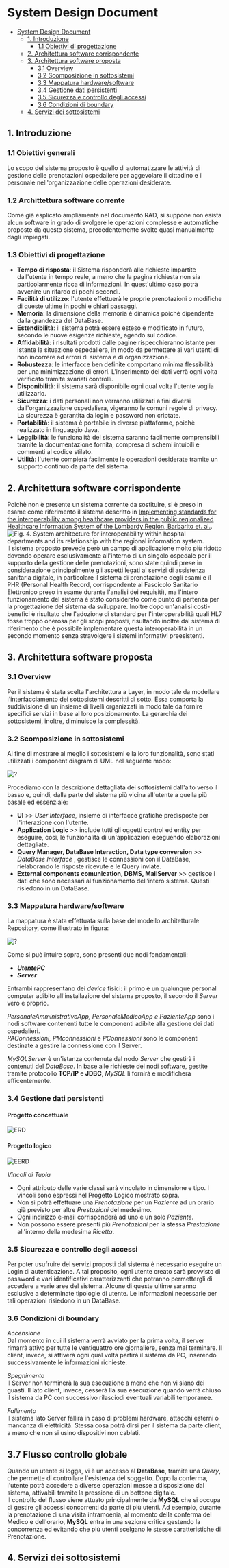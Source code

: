 # System Design Document

<!-- TOC depthFrom:1 depthTo:6 withLinks:1 updateOnSave:1 orderedList:0 -->

- [System Design Document](#system-design-document)
	- [1. Introduzione](#1-introduzione)
		- [1.1 Obiettivi di progettazione](#12-obiettivi-di-progettazione)
	- [2. Architettura software corrispondente](#2-architettura-software-corrispondente)
	- [3. Architettura software proposta](#3-architettura-software-proposta)
		- [3.1 Overview](#31-overview)
		- [3.2 Scomposizione in sottosistemi](#32-scomposizione-in-sottosistemi)
		- [3.3 Mappatura hardware/software](#33-mappatura-hardwaresoftware)
		- [3.4 Gestione dati persistenti](#34-gestione-dati-persistenti)
		- [3.5 Sicurezza e controllo degli accessi](#35-sicurezza-e-controllo-degli-accessi)
		- [3.6 Condizioni di boundary](#37-condizioni-di-boundary)
	- [4. Servizi dei sottosistemi](#4-servizi-dei-sottosistemi)

<!-- /TOC -->

## 1. Introduzione

### 1.1 Obiettivi generali
Lo scopo del sistema proposto è quello di automatizzare le attività di gestione delle prenotazioni ospedaliere per aggevolare il cittadino e il personale nell'organizzazione delle operazioni desiderate.

### 1.2 Archittettura software corrente
Come già esplicato ampliamente nel documento RAD, si suppone non esista alcun software in grado di svolgere le operazioni complesse e automatiche proposte da questo sistema, precedentemente svolte quasi manualmente dagli impiegati.

### 1.3 Obiettivi di progettazione
- __Tempo di risposta__: il Sistema risponderà alle richieste impartite dall'utente in tempo reale, a meno che la pagina richiesta non sia particolarmente ricca di informazioni. In quest'ultimo caso potrà avvenire un ritardo di pochi secondi.  
- __Facilità di utilizzo__: l'utente effettuerà le proprie prenotazioni o modifiche di queste ultime in pochi e chiari passaggi.  
- __Memoria__: la dimensione della memoria è dinamica poichè dipendente dalla grandezza del DataBase.  
- __Estendibilità__: il sistema potrà essere esteso e modificato in futuro, secondo le nuove esigenze richieste, agendo sul codice.  
- __Affidabilità__: i risultati prodotti dalle pagine rispecchieranno istante per istante la situazione ospedaliera, in modo da permettere ai vari utenti di non incorrere ad errori di sistema e di organizzazione.  
- __Robustezza__: le interfacce ben definite comportano minima flessibilità per una minimizzazione di errori. L'inserimento dei dati verrà ogni volta verificato tramite svariati controlli.  
- __Disponibilità__: il sistema sarà disponibile ogni qual volta l'utente voglia utilizzarlo.  
- __Sicurezza__: i dati personali non verranno utilizzati a fini diversi dall'organizzazione ospedaliera, vigeranno le comuni regole di privacy. La sicurezza è garantita da login e password non criptate.  
- __Portabilità__: il sistema è portabile in diverse piattaforme, poichè realizzato in linguaggio Java.  
- __Leggibilità__: le funzionalità del sistema saranno facilmente comprensibili tramite la documentazione fornita, compresa di schemi intuibili e commenti al codice stilato.  
- __Utilità__: l'utente compierà facilmente le operazioni desiderate tramite un supporto continuo da parte del sistema.  
	  
## 2. Architettura software corrispondente
Poichè non è presente un sistema corrente da sostituire, si è preso in esame come riferimento il sistema descritto in [Implementing standards for the interoperability among healthcare providers in the public regionalized Healthcare Information System of the Lombardy Region, Barbarito et. al.](https://doi.org/10.1016/j.jbi.2012.01.006).  
![Fig. 4. System architecture for interoperability within hospital departments and its relationship with the regional information system.](https://ars.els-cdn.com/content/image/1-s2.0-S153204641200007X-gr4.jpg)  
Il sistema proposto prevede però un campo di applicazione molto più ridotto dovendo operare esclusivamente all'interno di un singolo ospedale per il supporto della gestione delle prenotazioni, sono state quindi prese in considerazione principalmente gli aspetti legati ai servizi di assistenza sanitaria digitale, in particolare il sistema di prenotazione degli esami e il PHR (Personal Health Record, corrispondente al Fascicolo Sanitario Elettronico preso in esame durante l'analisi dei requisiti), ma l'intero funzionamento del sistema è stato considerato come punto di partenza per la progettazione del sistema da sviluppare.
Inoltre dopo un'analisi costi-benefici è risultato che l'adozione di standard per l'interoperabilità quali HL7 fosse troppo onerosa per gli scopi proposti, risultando inoltre dal sistema di riferimento che è possibile implementare questa interoperabilità in un secondo momento senza stravolgere i sistemi informativi preesistenti.



## 3. Architettura software proposta
### 3.1 Overview
Per il sistema è stata scelta l'architettura a Layer, in modo tale da modellare l'interfacciamento dei sottosistemi descritti di sotto. Essa comporta la suddivisione di un insieme di livelli organizzati in modo tale da fornire specifici servizi in base al loro posizionamento. La gerarchia dei sottosistemi, inoltre, diminuisce la complessità.

### 3.2 Scomposizione in sottosistemi
Al fine di mostrare al meglio i sottosistemi e la loro funzionalità, sono stati utilizzati i component diagram di UML nel seguente modo:  

![?](https://andrea-augello.github.io/SviluppoSW/media/Diagrammi/System%20design/Architettura%20di%20sistema.png)    

Procediamo con la descrizione dettagliata dei sottosistemi dall'alto verso il basso e, quindi, dalla parte del sistema più vicina all'utente a quella più basale ed essenziale:  
- __UI__ >> _User Interface_, insieme di interfacce grafiche predisposte per l'interazione con l'utente.  
- __Application Logic__ >> include tutti gli oggetti control ed entity per eseguire, così, le funzionalità di un'applicazioni eseguendo 	                       elaborazioni dettagliate.  
- __Query Manager, DataBase Interaction, Data type conversion__ >> _DataBase Interface_ , gestisce le connessioni con il DataBase, rielaborando le risposte ricevute e le Query inviate.  
- __External components comunication, DBMS, MailServer__  >> gestisce i dati che sono necessari al funzionamento dell’intero sistema. Questi risiedono in un DataBase.  	  	
	
### 3.3 Mappatura hardware/software
La mappatura è stata effettuata sulla base del modello architetturale Repository, come illustrato in figura:

![?](https://andrea-augello.github.io/SviluppoSW/media/Diagrammi/System%20design/Mappatura.png)   

Come si può intuire sopra, sono presenti due nodi fondamentali:  
- ___UtentePC___  
- ___Server___  

Entrambi rappresentano dei _device_ fisici: il primo è un qualunque personal computer adibito all'installazione del sistema proposto, il secondo il _Server_ vero e proprio.  
  
_PersonaleAmministrativoApp, PersonaleMedicoApp e PazienteApp_ sono i nodi software contenenti tutte le componenti adibite alla gestione dei dati ospedalieri.  
_PAConnessioni, PMconnessioni_ e _PConnessioni_ sono le componenti destinate a gestire la connessione con il Server.   
  
_MySQLServer_ è un'istanza contenuta dal nodo _Server_ che gestirà i contenuti del _DataBase_. In base alle richieste dei nodi software, gestite tramite protocollo __TCP/IP__ e __JDBC__, _MySQL_ li fornirà e modificherà efficentemente.
 



### 3.4 Gestione dati persistenti
#### Progetto concettuale
![ERD](https://andrea-augello.github.io/SviluppoSW/media/Database/erd.png)  

#### Progetto logico  

![EERD](https://andrea-augello.github.io/SviluppoSW/media/Database/eerd.png)    

_Vincoli di Tupla_

- Ogni attributo delle varie classi sarà vincolato in dimensione e tipo. I vincoli sono espressi nel Progetto Logico mostrato sopra.  
- Non si potrà effettuare una _Prenotazione_ per un _Paziente_ ad un orario già previsto per altre _Prestazioni_ del medesimo.  
- Ogni indirizzo e-mail corrisponderà ad uno e un solo _Paziente_.  
- Non possono essere presenti più _Prenotazioni_ per la stessa _Prestazione_ all'interno della medesima _Ricetta_.  

### 3.5 Sicurezza e controllo degli accessi  

Per poter usufruire dei servizi proposti dal sistema è necessario eseguire un Login di autenticazione. A tal proposito, ogni utente creato sarà provvisto di password e vari identificativi caratterizzanti che potranno permettergli di accedere a varie aree del sistema. Alcune di queste ultime saranno esclusive a determinate tipologie di utente. Le informazioni necessarie per tali operazioni risiedono in un DataBase.

### 3.6 Condizioni di boundary  

_Accensione_  
Dal momento in cui il sistema verrà avviato per la prima volta, il server rimarrà attivo per tutte le ventiquattro ore giornaliere, senza mai terminare. Il client, invece, si attiverà ogni qual volta partirà il sistema da PC, inserendo successivamente le informazioni richieste.  

_Spegnimento_  
Il Server non terminerà la sua esecuzione a meno che non vi siano dei guasti. Il lato client, invece, cesserà lla sua esecuzione quando verrà chiuso il sistema da PC con successivo rilasciodi eventuali variabili temporanee.  

_Fallimento_  
Il sistema lato Server fallirà in caso di problemi hardware, attacchi esterni o mancanza di elettricità. Stessa cosa potrà dirsi per il sistema da parte client, a meno che non si usino dispositivi non cablati.  


## 3.7 Flusso controllo globale  
Quando un utente si logga, vi è un accesso al __DataBase__, tramite una _Query_, che permette di controllare l'esistenza del soggetto. Dopo la conferma, l'utente potrà accedere a diverse operazioni messe a disposizione dal sistema, attivabili tramite la pressione di un bottone digitale.   
Il controllo del flusso viene attuato principalmente da __MySQL__ che si occupa di gestire gli accessi concorrenti da parte di più utenti. Ad esempio, durante la prenotazione di una visita intramoenia, al momento della conferma del Medico e dell'orario, __MySQL__ entra in una sezione critica gestendo la concorrenza ed evitando che più utenti scelgano le stesse caratteristiche di Prenotazione. 





## 4. Servizi dei sottosistemi
